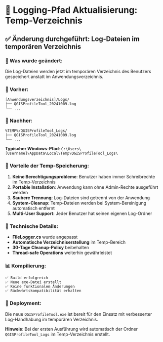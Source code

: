 # 📝 Logging-Pfad Aktualisierung: Temp-Verzeichnis

## ✅ Änderung durchgeführt: Log-Dateien im temporären Verzeichnis

### 🔄 Was wurde geändert:
Die Log-Dateien werden jetzt im temporären Verzeichnis des Benutzers gespeichert anstatt im Anwendungsverzeichnis.

### 📁 Vorher:
```
[Anwendungsverzeichnis]/Logs/
├── QGISProfileTool_20241009.log
└── ...
```

### 📁 Nachher:
```
%TEMP%/QGISProfileTool_Logs/
├── QGISProfileTool_20241009.log
└── ...
```

**Typischer Windows-Pfad**: `C:\Users\[Username]\AppData\Local\Temp\QGISProfileTool_Logs\`

### 🎯 Vorteile der Temp-Speicherung:
1. **Keine Berechtigungsprobleme**: Benutzer haben immer Schreibrechte im Temp-Verzeichnis
2. **Portable Installation**: Anwendung kann ohne Admin-Rechte ausgeführt werden
3. **Saubere Trennung**: Log-Dateien sind getrennt von der Anwendung
4. **System-Cleanup**: Temp-Dateien werden bei System-Bereinigung automatisch entfernt
5. **Multi-User Support**: Jeder Benutzer hat seinen eigenen Log-Ordner

### 🔧 Technische Details:
- **FileLogger.cs** wurde angepasst
- **Automatische Verzeichniserstellung** im Temp-Bereich
- **30-Tage Cleanup-Policy** beibehalten
- **Thread-safe Operations** weiterhin gewährleistet

### 📊 Kompilierung:
```
✅ Build erfolgreich
✅ Neue exe-Datei erstellt
✅ Keine funktionalen Änderungen
✅ Rückwärtskompatibilität erhalten
```

### 🚀 Deployment:
Die neue `QGISProfileTool.exe` ist bereit für den Einsatz mit verbesserter Log-Handhabung im temporären Verzeichnis.

**Hinweis**: Bei der ersten Ausführung wird automatisch der Ordner `QGISProfileTool_Logs` im Temp-Verzeichnis erstellt.